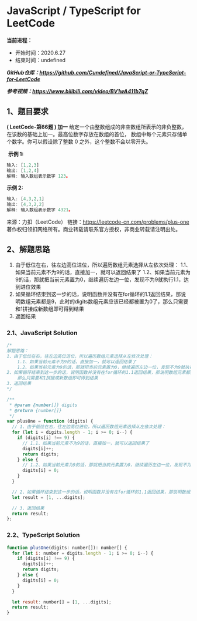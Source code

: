 ﻿# JavaScript / TypeScript for LeetCode 
**当前进程：**

 - 开始时间：2020.6.27 
 - 结束时间：undefined

***GitHub仓库：https://github.com/Cundefined/JavaScript-or-TypeScript-for-LeetCode***

***参考视频：https://www.bilibili.com/video/BV1wA411b7qZ***

## 1、题目要求
**( LeetCode-第66题 )  加一**
       给定一个由整数组成的非空数组所表示的非负整数，在该数的基础上加一。最高位数字存放在数组的首位， 数组中每个元素只存储单个数字。你可以假设除了整数 0 之外，这个整数不会以零开头。



​	  **示例 1:**

```javascript
输入: [1,2,3]
输出: [1,2,4]
解释: 输入数组表示数字 123。
```
**示例 2:**
```javascript
输入: [4,3,2,1]
输出: [4,3,2,2]
解释: 输入数组表示数字 4321。
```

来源：力扣（LeetCode）
链接：https://leetcode-cn.com/problems/plus-one
著作权归领扣网络所有。商业转载请联系官方授权，非商业转载请注明出处。

## 2、解题思路

 1. 由于低位在右，往左边高位进位，所以遍历数组元素选择从左依次处理：
 	1.1、如果当前元素不为9的话，直接加一，就可以返回结果了
 	1.2、如果当前元素为9的话，那就把当前元素置为0，继续遍历左边一位，发现不为9就执行1.1，达到进位效果
 3. 如果循环结束到这一步的话，说明函数并没有在for循环的1.1返回结果，那说明数组元素都是9，此时的digits数组元素应该已经都被置为0了，那么只需要和1拼接成新数组即可得到结果
 4. 返回结果


### 2.1、JavaScript Solution

```javascript
/*
解题思路：
1、由于低位在右，往左边高位进位，所以遍历数组元素选择从左依次处理：
    1.1、如果当前元素不为9的话，直接加一，就可以返回结果了
    1.2、如果当前元素为9的话，那就把当前元素置为0，继续遍历左边一位，发现不为9就执行1.1，达到进位效果
2、如果循环结束到这一步的话，说明函数并没有在for循环的1.1返回结果，那说明数组元素都是9，此时的digits数组元素应该已经都被置为0了
    那么只需要和1拼接成新数组即可得到结果
3、返回结果
*/

/**
 * @param {number[]} digits
 * @return {number[]}
 */
var plusOne = function (digits) {
  // 1、由于低位在右，往左边高位进位，所以遍历数组元素选择从左依次处理：
  for (let i = digits.length - 1; i >= 0; i--) {
    if (digits[i] !== 9) {
      // 1.1、如果当前元素不为9的话，直接加一，就可以返回结果了
      digits[i]++;
      return digits;
    } else {
      // 1.2、如果当前元素为9的话，那就把当前元素置为0，继续遍历左边一位，发现不为9就执行1.1，达到进位效果
      digits[i] = 0;
    }
  }

  // 2、如果循环结束到这一步的话，说明函数并没有在for循环的1.1返回结果，那说明数组元素都是9，此时的digits数组元素应该已经都被置为0了那么只需要和1拼接成新数组即可得到结果
  let result = [1, ...digits];

  // 3、返回结果
  return result;
};
```


### 2.2、TypeScript Solution

```javascript
function plusOne(digits: number[]): number[] {
  for (let i: number = digits.length - 1; i >= 0; i--) {
    if (digits[i] !== 9) {
      digits[i]++;
      return digits;
    } else {
      digits[i] = 0;
    }
  }

  let result: number[] = [1, ...digits];
  return result;
}
```

